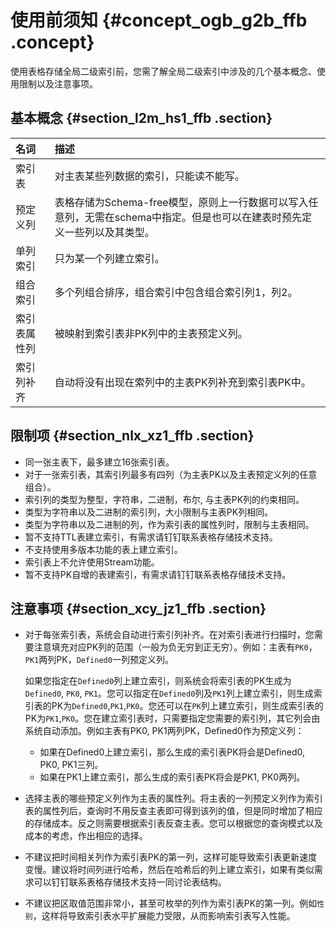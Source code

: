 # 使用前须知 {#concept_ogb_g2b_ffb .concept}

使用表格存储全局二级索引前，您需了解全局二级索引中涉及的几个基本概念、使用限制以及注意事项。

## 基本概念 {#section_l2m_hs1_ffb .section}

|名词|描述|
|:-|:-|
|索引表|对主表某些列数据的索引，只能读不能写。|
|预定义列|表格存储为Schema-free模型，原则上一行数据可以写入任意列，无需在schema中指定。但是也可以在建表时预先定义一些列以及其类型。|
|单列索引|只为某一个列建立索引。|
|组合索引|多个列组合排序，组合索引中包含组合索引列1，列2。|
|索引表属性列|被映射到索引表非PK列中的主表预定义列。|
|索引列补齐|自动将没有出现在索列中的主表PK列补充到索引表PK中。|

## 限制项 {#section_nlx_xz1_ffb .section}

-   同一张主表下，最多建立16张索引表。
-   对于一张索引表，其索引列最多有四列（为主表PK以及主表预定义列的任意组合）。
-   索引列的类型为整型，字符串，二进制，布尔, 与主表PK列的约束相同。
-   类型为字符串以及二进制的索引列，大小限制与主表PK列相同。
-   类型为字符串以及二进制的列，作为索引表的属性列时，限制与主表相同。
-   暂不支持TTL表建立索引，有需求请钉钉联系表格存储技术支持。
-   不支持使用多版本功能的表上建立索引。
-   索引表上不允许使用Stream功能。
-   暂不支持PK自增的表建索引，有需求请钉钉联系表格存储技术支持。

## 注意事项 {#section_xcy_jz1_ffb .section}

-   对于每张索引表，系统会自动进行索引列补齐。在对索引表进行扫描时，您需要注意填充对应PK列的范围（一般为负无穷到正无穷）。例如：主表有`PK0`，`PK1`两列PK，`Defined0`一列预定义列。

    如果您指定在`Defined0`列上建立索引，则系统会将索引表的PK生成为`Defined0`, `PK0`, `PK1`。您可以指定在`Defined0`列及`PK1`列上建立索引，则生成索引表的PK为`Defined0`,`PK1`,`PK0`。您还可以在`PK`列上建立索引，则生成索引表的PK为`PK1`,`PK0`。您在建立索引表时，只需要指定您需要的索引列，其它列会由系统自动添加。例如主表有PK0, PK1两列PK，Defined0作为预定义列：

    -   如果在Defined0上建立索引，那么生成的索引表PK将会是Defined0, PK0, PK1三列。
    -   如果在PK1上建立索引，那么生成的索引表PK将会是PK1, PK0两列。
-   选择主表的哪些预定义列作为主表的属性列。将主表的一列预定义列作为索引表的属性列后，查询时不用反查主表即可得到该列的值，但是同时增加了相应的存储成本。反之则需要根据索引表反查主表。您可以根据您的查询模式以及成本的考虑，作出相应的选择。
-   不建议把时间相关列作为索引表PK的第一列，这样可能导致索引表更新速度变慢。建议将时间列进行哈希，然后在哈希后的列上建立索引，如果有类似需求可以钉钉联系表格存储技术支持一同讨论表结构。
-   不建议把区取值范围非常小，甚至可枚举的列作为索引表PK的第一列。例如`性别`，这样将导致索引表水平扩展能力受限，从而影响索引表写入性能。

